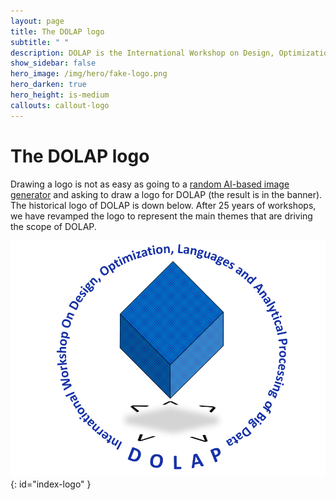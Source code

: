 ```yaml
---
layout: page
title: The DOLAP logo
subtitle: " "
description: DOLAP is the International Workshop on Design, Optimization, Languages and Analytical Processing of Big Data
show_sidebar: false
hero_image: /img/hero/fake-logo.png
hero_darken: true
hero_height: is-medium
callouts: callout-logo
---
```


# The DOLAP logo

Drawing a logo is not as easy as going to a [random AI-based image generator](https://hotpot.ai/art-generator) and asking to draw a logo for DOLAP (the result is in the banner). The historical logo of DOLAP is down below. After 25 years of workshops, we have revamped the logo to represent the main themes that are driving the scope of DOLAP.

![DOLAP logo](/img/dolap_logo_new.jpg){: id="index-logo" }